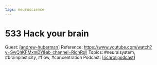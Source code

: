 ```yaml
---
tags: neuroscience
---
```


# 533 Hack your brain

Guest: [[andrew-huberman]]
Reference: https://www.youtube.com/watch?v=SwQhKFMxmDY&ab_channel=RichRoll
Topics: #neuralsystem, #brainplasticity, #flow, #concentration
Podcast: [[richrollpodcast]]

[//begin]: # "Autogenerated link references for markdown compatibility"
[andrew-huberman]: ../../../personalities/andrew-huberman.md "Andrew Huberman"
[richrollpodcast]: ../richrollpodcast.md "Rich Roll Podcast"
[//end]: # "Autogenerated link references"